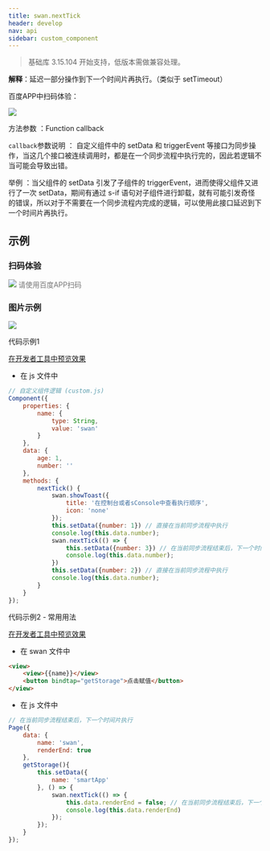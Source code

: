 ```yaml
---
title: swan.nextTick
header: develop
nav: api
sidebar: custom_component
---
```


 

> 基础库 3.15.104 开始支持，低版本需做兼容处理。

**解释**：延迟一部分操作到下一个时间片再执行。（类似于 setTimeout）


 百度APP中扫码体验： 

<img src="https://b.bdstatic.com/miniapp/assets/images/doc_demo/fragment_nextTick.png" class="demo-qrcode-image" />

 方法参数 ：Function callback

 `callback`参数说明 ：
自定义组件中的 setData 和 triggerEvent 等接口为同步操作，当这几个接口被连续调用时，都是在一个同步流程中执行完的，因此若逻辑不当可能会导致出错。

 举例 ：当父组件的 setData 引发了子组件的 triggerEvent，进而使得父组件又进行了一次 setData，期间有通过 s-if 语句对子组件进行卸载，就有可能引发奇怪的错误，所以对于不需要在一个同步流程内完成的逻辑，可以使用此接口延迟到下一个时间片再执行。
## 示例

 
### 扫码体验

<div class='scan-code-container'>
    <img src="https://b.bdstatic.com/miniapp/assets/images/doc_demo/pages_setBackgroundColor.png" class="demo-qrcode-image" />
    <font color=#777 12px>请使用百度APP扫码</font>
</div>

###  图片示例  
<div class="m-doc-custom-examples">
    <div class="m-doc-custom-examples-correct">
        <img src="https://b.bdstatic.com/miniapp/image/nextTick.png">
    </div>
    <div class="m-doc-custom-examples-correct">
        <img src=" ">
    </div>
    <div class="m-doc-custom-examples-correct">
        <img src=" ">
    </div>     
</div>

 代码示例1 

<a href="swanide://fragment/4b59fe8b260a04431f3e14e3c24fce421576567107528" title="在开发者工具中预览效果" target="_self">在开发者工具中预览效果</a>

* 在 js 文件中

```js
// 自定义组件逻辑 (custom.js)
Component({
    properties: {
        name: {
            type: String,
            value: 'swan'
        }
    },
    data: {
        age: 1,
        number: ''
    },
    methods: {
        nextTick() {
            swan.showToast({
                title: '在控制台或者sConsole中查看执行顺序',
                icon: 'none'
            });
            this.setData({number: 1}) // 直接在当前同步流程中执行
            console.log(this.data.number);
            swan.nextTick(() => {
                this.setData({number: 3}) // 在当前同步流程结束后，下一个时间片执行         
                console.log(this.data.number);
            })
            this.setData({number: 2}) // 直接在当前同步流程中执行
            console.log(this.data.number);
        }
    }
});
```

 代码示例2 - 常用用法 

<a href="swanide://fragment/6ae0107a1be2cf1f80a326a9053cc4a91576554621397" title="在开发者工具中预览效果" target="_self">在开发者工具中预览效果</a>

* 在 swan 文件中

```html
<view>
    <view>{{name}}</view>
    <button bindtap="getStorage">点击赋值</button>
</view>
```

* 在 js 文件中

```js
// 在当前同步流程结束后，下一个时间片执行
Page({
    data: {
        name: 'swan',
        renderEnd: true
    },
    getStorage(){
        this.setData({
            name: 'smartApp'
        }, () => {
            swan.nextTick(() => {
                this.data.renderEnd = false; // 在当前同步流程结束后，下一个时间片执行
                console.log(this.data.renderEnd)
            });
        });
    }
});

```
